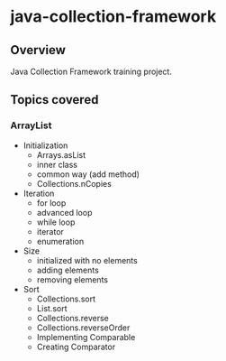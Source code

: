 # java-collection-framework

## Overview
Java Collection Framework training project.

## Topics covered
### ArrayList
- Initialization
    - Arrays.asList
    - inner class
    - common way (add method)
    - Collections.nCopies
- Iteration
    - for loop
    - advanced loop
    - while loop
    - iterator
    - enumeration
- Size
    - initialized with no elements
    - adding elements
    - removing elements
- Sort
    - Collections.sort
    - List.sort
    - Collections.reverse
    - Collections.reverseOrder
    - Implementing Comparable
    - Creating Comparator